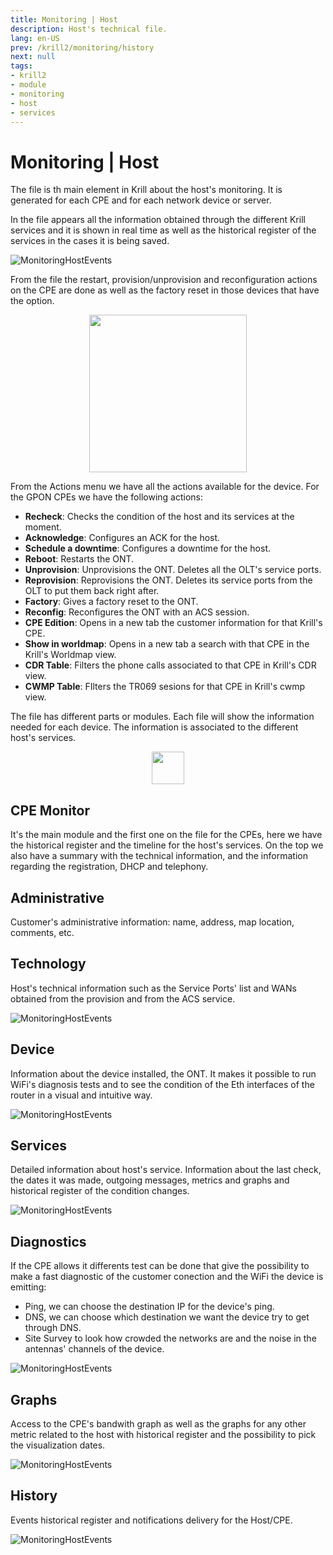 ```yaml
---
title: Monitoring | Host
description: Host's technical file.
lang: en-US
prev: /krill2/monitoring/history
next: null
tags:
- krill2
- module
- monitoring
- host
- services
---
```

# Monitoring | Host

The file is th main element in Krill about the host's monitoring. It is generated for each CPE and for each network device or server.

In the file appears all the information obtained through the different Krill services and it is shown in real time as well as the historical register of the services in the cases it is being saved. 

![MonitoringHostEvents](@images/krill2/monitoring/host/0000.png)

From the file the restart, provision/unprovision and reconfiguration actions on the CPE are done as well as the factory reset in those devices that have the option.

<p align="center"><img src="@images/krill2/monitoring/host/0001.png" max-width=30% width=252;></p>

From the Actions menu we have all the actions available for the device. For the GPON CPEs we have the following actions:

- **Recheck**: Checks the condition of the host and its services at the moment.
- **Acknowledge**: Configures an ACK for the host.
- **Schedule a downtime**: Configures a downtime for the host.
- **Reboot**: Restarts the ONT.
- **Unprovision**: Unprovisions the ONT. Deletes all the OLT's service ports.
- **Reprovision**: Reprovisions the ONT. Deletes its service ports from the OLT to put them back right after. 
- **Factory**: Gives a factory reset to the ONT.
- **Reconfig**: Reconfigures the ONT with an ACS session.
- **CPE Edition**: Opens in a new tab the customer information for that Krill's CPE.
- **Show in worldmap**: Opens in a new tab a search with that CPE in the Krill's Worldmap view.
- **CDR Table**: Filters the phone calls associated to that CPE in Krill's CDR view.
- **CWMP Table**: FIlters the TR069 sesions for that CPE in Krill's cwmp view.

The file has different parts or modules. Each file will show the information needed for each device. The information is associated to the different host's services.

<p align="center"><img src="@images/krill2/monitoring/host/0002.png" max-width=30% width=52;></p>

## CPE Monitor

It's the main module and the first one on the file for the CPEs, here we have the historical register and the timeline for the host's services. On the top we also have a summary with the technical information, and the information regarding the registration, DHCP and telephony. 

## Administrative

Customer's administrative information: name, address, map location, comments, etc.

## Technology

Host's technical information such as the Service Ports' list and WANs obtained from the provision and from the ACS service.

![MonitoringHostEvents](@images/krill2/monitoring/host/0004.png)

## Device 

Information about the device installed, the ONT. It makes it possible to run WiFi's diagnosis tests and to see the condition of the Eth interfaces of the router in a visual and intuitive way. 

![MonitoringHostEvents](@images/krill2/monitoring/host/0005.png)

## Services

Detailed information about host's service. Information about the last check, the dates it was made, outgoing messages, metrics and graphs and historical register of the condition changes.

![MonitoringHostEvents](@images/krill2/monitoring/host/0006.png)

## Diagnostics

If the CPE allows it differents test can be done that give the possibility to make a fast diagnostic of the customer conection and the WiFi the device is emitting:

- Ping, we can choose the destination IP for the device's ping.
- DNS, we can choose which destination we want the device try to get through DNS.
- Site Survey to look how crowded the networks are and the noise in the antennas' channels of the device. 

![MonitoringHostEvents](@images/krill2/monitoring/host/0007.png)

## Graphs

Access to the CPE's bandwith graph as well as the graphs for any other metric related to the host with historical register and the possibility to pick the visualization dates.  

![MonitoringHostEvents](@images/krill2/monitoring/host/0008.png)

## History

Events historical register and notifications delivery for the Host/CPE.

![MonitoringHostEvents](@images/krill2/monitoring/host/0009.png)
